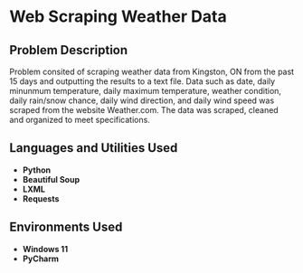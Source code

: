 <h1>Web Scraping Weather Data</h1>

<h2>Problem Description</h2>
Problem consited of scraping weather data from Kingston, ON from the past 15 days and outputting the results to a text file. Data such as date, daily minunmum temperature, daily maximum temperature, weather condition, daily rain/snow chance, daily wind direction, and daily wind speed was scraped from the website Weather.com. The data was scraped, cleaned and organized to meet specifications.
<br />



<h2>Languages and Utilities Used</h2>

- <b>Python</b>
- <b>Beautiful Soup</b>
- <b>LXML</b>
- <b>Requests</b> 

<h2>Environments Used </h2>

- <b>Windows 11</b>
- <b>PyCharm</b>
